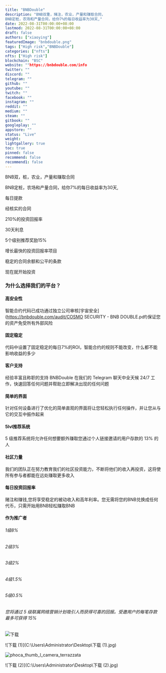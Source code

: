 ```yaml
---
title: "BNBDouble"
description: "BNB双重，赌注，农业，产量和赚取合同，
BNB定桩，农场和产量合同，给你7%的每日收益率为30天,"
date: 2022-08-31T00:00:00+08:00
lastmod: 2022-08-31T00:00:00+08:00
draft: false
authors: ["xiaoying"]
featuredImage: "bnbdouble.png"
tags: ["High risk","BNBDouble"]
categories: ["nfts"]
nfts: ["High risk"]
blockchain: "BSC"
website: ""https://bnbdouble.com/info
twitter: ""
discord: ""
telegram: ""
github: ""
youtube: ""
twitch: ""
facebook: ""
instagram: ""
reddit: ""
medium: ""
steam: ""
gitbook: ""
googleplay: ""
appstore: ""
status: "Live"
weight: 
lightgallery: true
toc: true
pinned: false
recommend: false
recommend1: false
---
```

<p>BNB双，桩，农业，产量和赚取合同</p>
<p>BNB定桩，农场和产量合同，给你7%的每日收益率为30天,</p>
<p>每日提款</p>
<p>经核实的合同</p>
<p>210%的投资回报率</p>
<p>30天利息</p>
<p>5个级别推荐奖励15%</p>
<p>增长最快的投资回报率项目</p>
<p>稳定的合同余额和公平的条款</p>
<p>现在就开始投资</p>

### 为什么选择我们的平台？

#### 高安全性

智能合约代码已成功通过独立公司审核[宇宙安全](https://bnbdouble.com/audit/COSMO SECURITY - BNB DOUBLE.pdf)保证您的资产免受所有外部风险

#### 固定稳定

代码中设置了固定稳定的每日7%的ROI，智能合约的规则不能改变，什么都不能影响收益的多少

#### 客户支持

经验丰富且称职的支持 BNBDouble 在我们的 Telegram 聊天中全天候 24/7 工作，快速回答任何问题并帮助立即解决出现的任何问题

#### 简单的界面

针对任何设备进行了优化的简单直观的界面将让您轻松执行任何操作，并让您从与它的交互中振作起来

#### 5lvl推荐系统

5 级推荐系统将允许任何想要额外赚取您通过个人链接邀请的用户存款的 13% 的人

#### 社区力量

我们的团队正在努力教育我们的社区投资能力，不断将他们的收入再投资，这将使所有参与者都能在远处赚取更多收入

#### 每日投资回报率

赌注和赚钱,您将享受稳定的被动收入和高年利率。您无需将您的BNB兑换成任何代币，只需开始用BNB轻松赚取BNB

#### 作为推广者

###### 1级8%

###### 2级3%

###### 3级2%

###### 4级1.5%

###### 5级0.5%

###### 您将通过 5 级联属网络营销计划吸引人而获得可喜的回报。受邀用户的每笔存款最多可获得 15%


![下载](C:\Users\Administrator\Desktop\下载.jpg)



![下载 (1)](C:\Users\Administrator\Desktop\下载 (1).jpg)


![phoca_thumb_l_camera_terrazzata](C:\Users\Administrator\Desktop\phoca_thumb_l_camera_terrazzata.jpg)



![下载 (2)](C:\Users\Administrator\Desktop\下载 (2).jpg)

